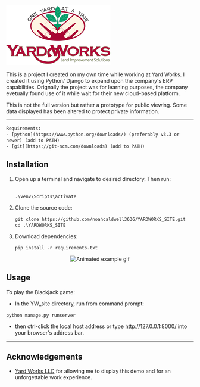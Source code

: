 ![Yard Works Logo](/YW_site/static/photos/Logo.png)

This is a project I created on my own time while working at Yard Works. I created
it using Python/ Django to expand upon the company's ERP capabilities. Orignally
the project was for learning purposes, the company evetually found use of it
while wait for their new cloud-based platform.

This is not the full version but rather a prototype for public viewing. Some data
displayed has been altered to protect private information.

---

    Requirements:
    - [python](https://www.python.org/downloads/) (preferably v3.3 or newer) (add to PATH)
    - [git](https://git-scm.com/downloads) (add to PATH)
  

**Installation**
---
1. Open up a terminal and navigate to desired directory. Then run:
   <pre><code>
   .\venv\Scripts\activate</code></pre>
2. Clone the source code:
   <pre><code>git clone https://github.com/noahcaldwell3636/YARDWORKS_SITE.git
   cd .\YARDWORKS_SITE</code></pre>
3. Download dependencies:
   <pre><code>pip install -r requirements.txt</code></pre>
   
<p align="center">
    <img  src="YW_site\static\photos\YW_Demo.gif" alt="Animated example gif" height="350px" width="650px" >
</p>

**Usage**
---
To play the Blackjack game:
- In the YW_site directory, run from command prompt:
<pre><code>python manage.py runserver</code></pre>
- then ctrl-click the local host address or type http://127.0.0.1:8000/ into your browser's address bar.
---
**Acknowledgements**
---
+ [Yard Works LLC](https://yardworksva.com/) for allowing me to display this demo and for an unforgettable work experience.

